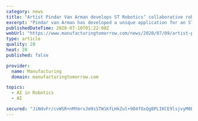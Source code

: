 ```yaml
---
category: news
title: "Artist Pindar Van Arman develops ST Robotics’ collaborative robot into the world’s most evocative painting robot"
excerpt: "Pindar van Arman has developed a unique application for an ST robot for painting portraits using AI the system works the same way a human artist would- painting a part of the portrait - stepping back,"
publishedDateTime: 2020-07-10T01:22:00Z
webUrl: "https://www.manufacturingtomorrow.com/news/2020/07/09/artist-pindar-van-arman-develops-st-robotics-collaborative-robot-into-the-worlds-most-evocative-painting-robot-/15524/"
type: article
quality: 28
heat: 28
published: false

provider:
  name: Manufacturing
  domain: manufacturingtomorrow.com

topics:
  - AI in Robotics
  - AI

secured: "JiNdvFr/cvWSR+nMYmrxJm9sSTW1KfLHkZul+9O4fOxQgBPLIKCE9lsjvyM0BTr4DUu1GSb02bJm6jWdLY98pTYwcwY3JnUW8cesbBd81tY3iZXrabQAk/ZMPd+k7CGCALYmGzq/WBMYbaDSi2670WaqskutwO701XufYkaXhNJe25DK6ba/HbcAdG3qV65uluHgtQ3De9aN8diu16hGs4X9YC4/NYAGgz5belxdvbhlO9WeEriH16sMGDohENvUjUhI5cdlsWrAmZH6nyHYKNunau7StIdNr4qHEUNP4y6whUGsZDTW/0X9aSFVZ632uq8BRV9GrM4I7fXbirg4Nw==;sttEYziez7JsQWd2+xvegg=="
---
```


